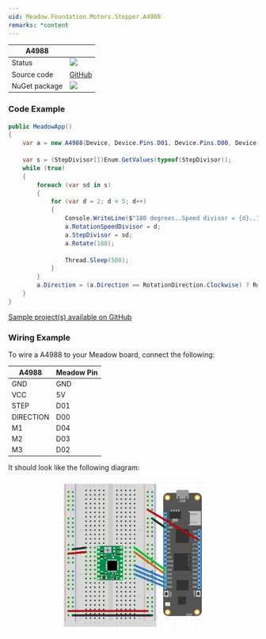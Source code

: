 ```yaml
---
uid: Meadow.Foundation.Motors.Stepper.A4988
remarks: *content
---
```


| A4988 | |
|--------|--------|
| Status | <img src="https://img.shields.io/badge/Working-brightgreen" style="width: auto; height: -webkit-fill-available;" /> |
| Source code | [GitHub](https://github.com/WildernessLabs/Meadow.Foundation/tree/master/Source/Meadow.Foundation.Peripherals/Motors.Stepper.A4988) |
| NuGet package | <a href="https://www.nuget.org/packages/Meadow.Foundation.Motors.Stepper.A4988/" target="_blank"><img src="https://img.shields.io/nuget/v/Meadow.Foundation.Motors.Stepper.A4988.svg?label=Meadow.Foundation.Motors.Stepper.A4988" /></a> |

### Code Example

```csharp
public MeadowApp()
{
    var a = new A4988(Device, Device.Pins.D01, Device.Pins.D00, Device.Pins.D04, Device.Pins.D03, Device.Pins.D02);

    var s = (StepDivisor[])Enum.GetValues(typeof(StepDivisor));
    while (true)
    {
        foreach (var sd in s)
        {
            for (var d = 2; d < 5; d++)
            {
                Console.WriteLine($"180 degrees..Speed divisor = {d}..1/{(int)sd} Steps..{a.Direction}...");
                a.RotationSpeedDivisor = d;
                a.StepDivisor = sd;
                a.Rotate(180);

                Thread.Sleep(500);
            }
        }
        a.Direction = (a.Direction == RotationDirection.Clockwise) ? RotationDirection.Counterclockwise : RotationDirection.Clockwise;
    }
}

```

[Sample project(s) available on GitHub](https://github.com/WildernessLabs/Meadow.Foundation/tree/master/Source/Meadow.Foundation.Peripherals/Motors.Stepper.A4988/Samples/Motors.Stepper.A4988_Sample)

### Wiring Example

To wire a A4988 to your Meadow board, connect the following:

| A4988     | Meadow Pin |
|-----------|------------|
| GND       | GND        |
| VCC       | 5V         |
| STEP      | D01        |
| DIRECTION | D00        |
| M1        | D04        |
| M2        | D03        |
| M3        | D02        |

It should look like the following diagram:

<img src="../../API_Assets/Meadow.Foundation.Motors.Stepper.A4988/A4988_Fritzing.png" 
    style="width: 60%; display: block; margin-left: auto; margin-right: auto;" />

